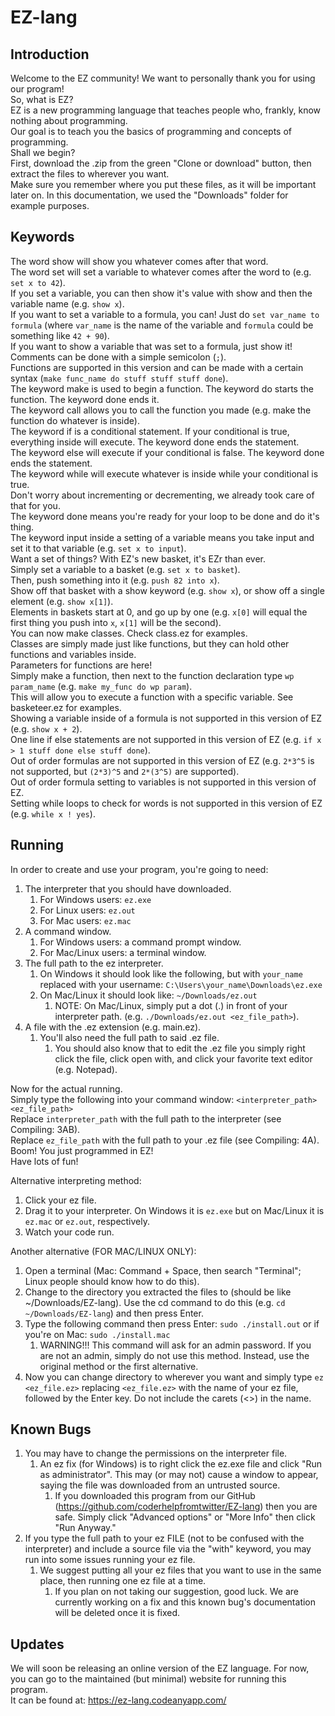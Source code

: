 # EZ-lang

## Introduction

Welcome to the EZ community! We want to personally thank you for using our program!
<br/>
So, what is EZ?
<br/>
EZ is a new programming language that teaches people who, frankly, know nothing about programming.
<br/>
Our goal is to teach you the basics of programming and concepts of programming.
<br/>
Shall we begin?
<br/>
First, download the .zip from the green "Clone or download" button, then extract the files to wherever you want.
<br/>
Make sure you remember where you put these files, as it will be important later on. In this documentation, we used the "Downloads" folder for example purposes.

## Keywords

The word show will show you whatever comes after that word.
<br/>
The word set will set a variable to whatever comes after the word to (e.g. `set x to 42`).
<br/>
If you set a variable, you can then show it's value with show and then the variable name (e.g. `show x`).
<br/>
If you want to set a variable to a formula, you can! Just do `set var_name to formula` (where `var_name` is the name of the variable and `formula` could be something like `42 + 90`).
<br/>
If you want to show a variable that was set to a formula, just show it!
<br/>
Comments can be done with a simple semicolon (`;`).
<br/>
Functions are supported in this version and can be made with a certain syntax (`make func_name do stuff stuff stuff done`).
<br/>
The keyword make is used to begin a function. The keyword do starts the function. The keyword done ends it.
<br/>
The keyword call allows you to call the function you made (e.g. make the function do whatever is inside).
<br/>
The keyword if is a conditional statement. If your conditional is true, everything inside will execute. The keyword done ends the statement.
<br/>
The keyword else will execute if your conditional is false. The keyword done ends the statement.
<br/>
The keyword while will execute whatever is inside while your conditional is true.
<br/>
Don't worry about incrementing or decrementing, we already took care of that for you.
<br/>
The keyword done means you're ready for your loop to be done and do it's thing.
<br/>
The keyword input inside a setting of a variable means you take input and set it to that variable (e.g. `set x to input`).
<br/>
Want a set of things? With EZ's new basket, it's EZr than ever.
<br/>
Simply set a variable to a basket (e.g. `set x to basket`).
<br/>
Then, push something into it (e.g. `push 82 into x`).
<br/>
Show off that basket with a show keyword (e.g. `show x`), or show off a single element (e.g. `show x[1]`).
<br/>
Elements in baskets start at 0, and go up by one (e.g. `x[0]` will equal the first thing you push into `x`, `x[1]` will be the second).
<br/>
You can now make classes. Check class.ez for examples.
<br/>
Classes are simply made just like functions, but they can hold other functions and variables inside.
<br/>
Parameters for functions are here!
<br/>
Simply make a function, then next to the function declaration type `wp param_name` (e.g. `make my_func do wp param`).
<br/>
This will allow you to execute a function with a specific variable. See basketeer.ez for examples.
<br/>
Showing a variable inside of a formula is not supported in this version of EZ (e.g. `show x + 2`).
<br/>
One line if else statements are not supported in this version of EZ (e.g. `if x > 1 stuff done else stuff done`).
<br/>
Out of order formulas are not supported in this version of EZ (e.g. `2*3^5` is not supported, but `(2*3)^5` and `2*(3^5)` are supported).
<br/>
Out of order formula setting to variables is not supported in this version of EZ.
<br/>
Setting while loops to check for words is not supported in this version of EZ (e.g. `while x ! yes`).

## Running

In order to create and use your program, you're going to need:
<br/>
1. The interpreter that you should have downloaded.
	1. For Windows users: `ez.exe`
	2. For Linux users: `ez.out`
	3. For Mac users: `ez.mac`
2. A command window.
	1. For Windows users: a command prompt window.
	2. For Mac/Linux users: a terminal window.
3. The full path to the ez interpreter.
	1. On Windows it should look like the following, but with `your_name` replaced with your username: `C:\Users\your_name\Downloads\ez.exe`
	2. On Mac/Linux it should look like: `~/Downloads/ez.out`
		1. NOTE: On Mac/Linux, simply put a dot (.) in front of your interpreter path. (e.g. `./Downloads/ez.out <ez_file_path>`).
4. A file with the .ez extension (e.g. main.ez).
	1. You'll also need the full path to said .ez file.
		1. You should also know that to edit the .ez file you simply right click the file, click open with, and click your favorite text editor (e.g. Notepad).

Now for the actual running.
<br/>
Simply type the following into your command window: `<interpreter_path> <ez_file_path>`
<br/>
Replace `interpreter_path` with the full path to the interpreter (see Compiling: 3AB).
<br/>
Replace `ez_file_path` with the full path to your .ez file (see Compiling: 4A).
<br/>
Boom! You just programmed in EZ!
<br/>
Have lots of fun!
<br/>

Alternative interpreting method:
1. Click your ez file.
2. Drag it to your interpreter. On Windows it is `ez.exe` but on Mac/Linux it is `ez.mac` or `ez.out`, respectively.
3. Watch your code run.

Another alternative (FOR MAC/LINUX ONLY):
<br/>
1. Open a terminal (Mac: Command + Space, then search "Terminal"; Linux people should know how to do this).
2. Change to the directory you extracted the files to (should be like ~/Downloads/EZ-lang). Use the cd command to do this (e.g. `cd ~/Downloads/EZ-lang`) and then press Enter.
3. Type the following command then press Enter: `sudo ./install.out` or if you're on Mac: `sudo ./install.mac`
	1. WARNING!!! This command will ask for an admin password. If you are not an admin, simply do not use this method. Instead, use the original method or the first alternative.
4. Now you can change directory to wherever you want and simply type `ez <ez_file.ez>` replacing `<ez_file.ez>` with the name of your ez file, followed by the Enter key. Do not include the carets (<>) in the name.

## Known Bugs

1. You may have to change the permissions on the interpreter file.
	1. An ez fix (for Windows) is to right click the ez.exe file and click "Run as administrator". This may (or may not) cause a window to appear, saying the file was downloaded from an untrusted source. 
		1. If you downloaded this program from our GitHub (https://github.com/coderhelpfromtwitter/EZ-lang) then you are safe. Simply click "Advanced options" or "More Info" then click "Run Anyway."
1. If you type the full path to your ez FILE (not to be confused with the interpreter) and include a source file via the "with" keyword, you may run into some issues running your ez file.
	1. We suggest putting all your ez files that you want to use in the same place, then running one ez file at a time.
		1. If you plan on not taking our suggestion, good luck. We are currently working on a fix and this known bug's documentation will be deleted once it is fixed.

## Updates

We will soon be releasing an online version of the EZ language. For now, you can go to the maintained (but minimal) website for running this program.
<br/>
It can be found at: https://ez-lang.codeanyapp.com/
